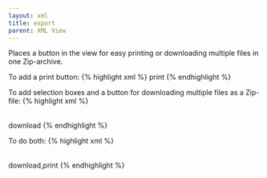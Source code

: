```yaml
---
layout: xml
title: export
parent: XML View
---
```

Places a button in the view for easy printing or downloading multiple files in one Zip-archive.

To add a print button:
{% highlight xml %}
    <table>
        <export>print</export>
{% endhighlight %}

To add selection boxes and a button for downloading multiple files as a Zip-file:
{% highlight xml %}
    <table>
        <export>download</export>
{% endhighlight %}

To do both:
{% highlight xml %}
    <table>
        <export>download,print</export>
{% endhighlight %}
